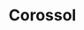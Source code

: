 ---
category: particulier
title: Corossol 
price: 60
accroche: Connectez corps et conscience
description: sophrologie | 60mn | 1 pers
bienfait_1: Renforce la confiance en soi
bienfait_2: Diminue le stress
bienfait_3: Améliore le sommeil
popular: false
ctaText: Je prends rendez-vous
icon: ph:phone-call
---